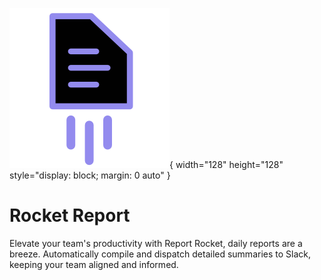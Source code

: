 ![App icon](/app/src-tauri/icons/128x128@2x.png){ width="128" height="128" style="display: block; margin: 0 auto" }

# Rocket Report

Elevate your team's productivity with Report Rocket, daily reports are a breeze. Automatically compile and dispatch detailed summaries to Slack, keeping your team aligned and informed.